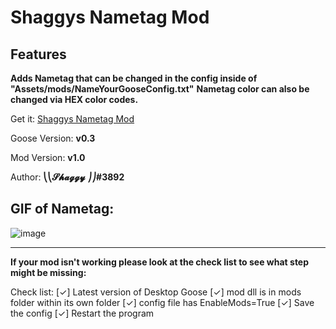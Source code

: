 ﻿# Shaggys Nametag Mod

## Features

**Adds Nametag that can be changed in the config inside of "Assets/mods/NameYourGooseConfig.txt"**
**Nametag color can also be changed via HEX color codes.**

Get it: [Shaggys Nametag Mod](https://github.com/DesktopGooseUnofficial/ResourceHub/releases/download/ShaggyNametag-1.0/ShaggysNameMod.zip)

Goose Version: **v0.3**

Mod Version: **v1.0**

Author: **⎝⎝𝓢𝓱𝓪𝓰𝓰𝔂 ⎠⎠#3892**

## GIF of Nametag:

![image](https://i.imgur.com/BBPND2p.gif)


---

**If your mod isn't working please look at the check list to see what  step might be missing:**

Check list:
[✓] Latest version of Desktop Goose
[✓] mod dll is in mods folder within its own folder
[✓] config file has EnableMods=True
[✓] Save the config
[✓] Restart the program